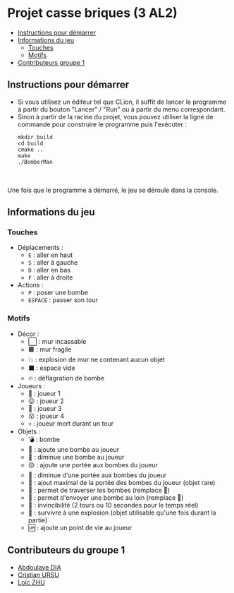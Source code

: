 # Projet casse briques (3 AL2)

- [Instructions pour démarrer](#instructions-pour-demarrer)
- [Informations du jeu](#informations-du-jeu)
  - [Touches](#touches)
  - [Motifs](#motifs)
- [Contributeurs groupe 1](#contributeurs-groupe-1)

<a id="instructions-pour-demarrer"></a>
## Instructions pour démarrer
- Si vous utilisez un éditeur tel que CLion, il suffit de lancer le programme à partir du bouton "Lancer" / "Run" ou à partir du menu correspondant.
- Sinon à partir de la racine du projet, vous pouvez utiliser la ligne de commande pour construire le programme puis l'exécuter :
  ```shell
  mkdir build
  cd build
  cmake ..
  make
  ./BomberMan
  ```
<br /><br />
Une fois que le programme a démarré, le jeu se déroule dans la console.

## Informations du jeu
### Touches
- Déplacements :
  - `E` : aller en haut
  - `S` : aller à gauche
  - `D` : aller en bas
  - `F` : aller à droite
- Actions :
  - `P` : poser une bombe
  - `ESPACE` : passer son tour

### Motifs
- Décor :
  - ⬜️ : mur incassable
  - 🟫 : mur fragile
  - 💥 : explosion de mur ne contenant aucun objet
  - ⬛️ : espace vide
  - 🔥 : déflagration de bombe
- Joueurs :
  - 🙂 : joueur 1
  - 😛 : joueur 2
  - 🙁 : joueur 3
  - 😮 : joueur 4
  - 💀 : joueur mort durant un tour
- Objets :
  - 💣 : bombe
  - 🔽 : ajoute une bombe au joueur
  - 🔼 : diminue une bombe au joueur
  - 🟡 : ajoute une portée aux bombes du joueur
  - 🔵 : diminue d'une portée aux bombes du joueur
  - 🔴 : ajout maximal de la portée des bombes du joueur (objet rare)
  - 🏃 : permet de traverser les bombes (remplace 👟)
  - 👟 : permet d'envoyer une bombe au loin (remplace 🏃)
  - 🦺 : invincibilité (2 tours ou 10 secondes pour le temps réel)
  - 💖 : survivre à une explosion (objet utilisable qu'une fois durant la partie)
  - 🆙 : ajoute un point de vie au joueur

## Contributeurs du groupe 1
- [Abdoulaye DIA](https://github.com/adia-dev)
- [Cristian URSU](https://github.com/ZK1569)
- [Loïc ZHU](https://github.com/LoicZHU)
